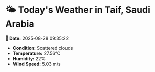 # 🌤️ Today's Weather in Taif, Saudi Arabia

**📅 Date:** 2025-08-28 09:35:22

- **Condition:** Scattered clouds
- **Temperature:** 27.56°C
- **Humidity:** 22%
- **Wind Speed:** 5.03 m/s
